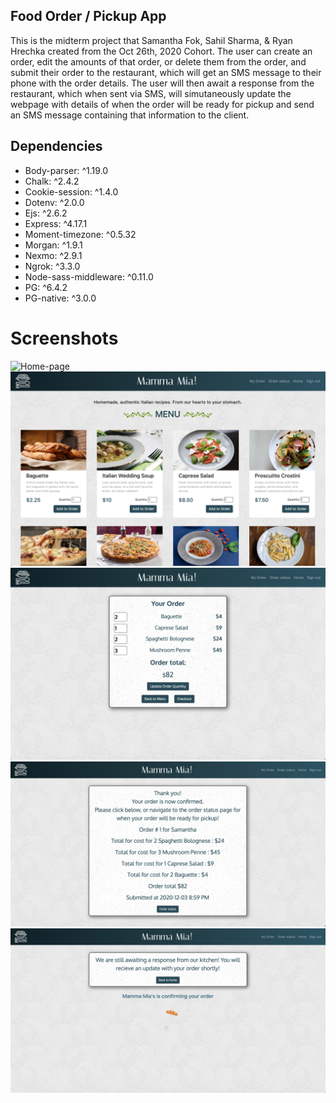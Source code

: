 ## Food Order / Pickup App

This is the midterm project that Samantha Fok, Sahil Sharma, & Ryan Hrechka created from the Oct 26th, 2020 Cohort.
The user can create an order, edit the amounts of that order, or delete them from the order, and submit their order to the 
restaurant, which will get an SMS message to their phone with the order details. The user will then await a response from the 
restaurant, which when sent via SMS, will simutaneously update the webpage with details of when the order will be ready for pickup and send an SMS message containing that information to the client.

## Dependencies

- Body-parser: ^1.19.0
- Chalk: ^2.4.2
- Cookie-session: ^1.4.0
- Dotenv: ^2.0.0
- Ejs: ^2.6.2
- Express: ^4.17.1
- Moment-timezone: ^0.5.32
- Morgan: ^1.9.1
- Nexmo: ^2.9.1
- Ngrok: ^3.3.0
- Node-sass-middleware: ^0.11.0
- PG: ^6.4.2
- PG-native: ^3.0.0

# Screenshots

![Home-page](https://github.com/RAFH82/Midterm/blob/master/img/home.png)
![Menu-page](https://github.com/RAFH82/Midterm/blob/master/img/menu.png)
![Order-page](https://github.com/RAFH82/Midterm/blob/master/img/order.png)
![Confirmation-page](https://github.com/RAFH82/Midterm/blob/master/img/confirmation.png)
![Order-status-page](https://github.com/RAFH82/Midterm/blob/master/img/order_status.png)
